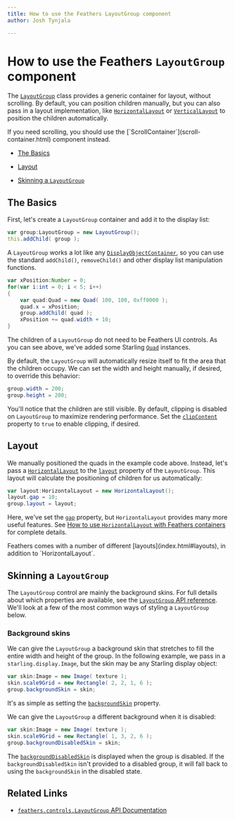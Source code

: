 ```yaml
---
title: How to use the Feathers LayoutGroup component  
author: Josh Tynjala

---
```

# How to use the Feathers `LayoutGroup` component

The [`LayoutGroup`](../api-reference/feathers/controls/LayoutGroup.html) class provides a generic container for layout, without scrolling. By default, you can position children manually, but you can also pass in a layout implementation, like [`HorizontalLayout`](horizontal-layout.html) or [`VerticalLayout`](vertical-layout.html) to position the children automatically.

<aside class="info">If you need scrolling, you should use the [`ScrollContainer`](scroll-container.html) component instead.</aside>

-   [The Basics](#the-basics)

-   [Layout](#layout)

-   [Skinning a `LayoutGroup`](#skinning-a-layoutgroup)

## The Basics

First, let's create a `LayoutGroup` container and add it to the display list:

``` actionscript
var group:LayoutGroup = new LayoutGroup();
this.addChild( group );
```

A `LayoutGroup` works a lot like any [`DisplayObjectContainer`](http://doc.starling-framework.org/core/starling/display/DisplayObjectContainer.html), so you can use the standard `addChild()`, `removeChild()` and other display list manipulation functions.

``` actionscript
var xPosition:Number = 0;
for(var i:int = 0; i < 5; i++)
{
    var quad:Quad = new Quad( 100, 100, 0xff0000 );
    quad.x = xPosition;
    group.addChild( quad );
    xPosition += quad.width + 10;
}
```

The children of a `LayoutGroup` do not need to be Feathers UI controls. As you can see above, we've added some Starling [`Quad`](http://doc.starling-framework.org/core/starling/display/Quad.html) instances.

By default, the `LayoutGroup` will automatically resize itself to fit the area that the children occupy. We can set the width and height manually, if desired, to override this behavior:

``` actionscript
group.width = 200;
group.height = 200;
```

You'll notice that the children are still visible. By default, clipping is disabled on `LayoutGroup` to maximize rendering performance. Set the [`clipContent`](../api-reference/feathers/controls/LayoutGroup.html#clipContent) property to `true` to enable clipping, if desired.

## Layout

We manually positioned the quads in the example code above. Instead, let's pass a [`HorizontalLayout`](../api-reference/feathers/layout/HorizontalLayout.html) to the [`layout`](../api-reference/feathers/controls/LayoutGroup.html#layout) property of the `LayoutGroup`. This layout will calculate the positioning of children for us automatically:

``` actionscript
var layout:HorizontalLayout = new HorizontalLayout();
layout.gap = 10;
group.layout = layout;
```

Here, we've set the [`gap`](../api-reference/feathers/layout/HorizontalLayout.html#gap) property, but `HorizontalLayout` provides many more useful features. See [How to use `HorizontalLayout` with Feathers containers](horizontal-layout.html) for complete details.

<aside class="info">Feathers comes with a number of different [layouts](index.html#layouts), in addition to `HorizontalLayout`.</aside>

## Skinning a `LayoutGroup`

The `LayoutGroup` control are mainly the background skins. For full details about which properties are available, see the [`LayoutGroup` API reference](../api-reference/feathers/controls/LayoutGroup.html). We'll look at a few of the most common ways of styling a `LayoutGroup` below.

### Background skins

We can give the `LayoutGroup` a background skin that stretches to fill the entire width and height of the group. In the following example, we pass in a `starling.display.Image`, but the skin may be any Starling display object:

``` actionscript
var skin:Image = new Image( texture );
skin.scale9Grid = new Rectangle( 2, 2, 1, 6 );
group.backgroundSkin = skin;
```

It's as simple as setting the [`backgroundSkin`](../api-reference/feathers/controls/LayoutGroup.html#backgroundSkin) property.

We can give the `LayoutGroup` a different background when it is disabled:

``` actionscript
var skin:Image = new Image( texture );
skin.scale9Grid = new Rectangle( 1, 3, 2, 6 );
group.backgroundDisabledSkin = skin;
```

The [`backgroundDisabledSkin`](../api-reference/feathers/controls/LayoutGroup.html#backgroundDisabledSkin) is displayed when the group is disabled. If the `backgroundDisabledSkin` isn't provided to a disabled group, it will fall back to using the `backgroundSkin` in the disabled state.

## Related Links

-   [`feathers.controls.LayoutGroup` API Documentation](../api-reference/feathers/controls/LayoutGroup.html)